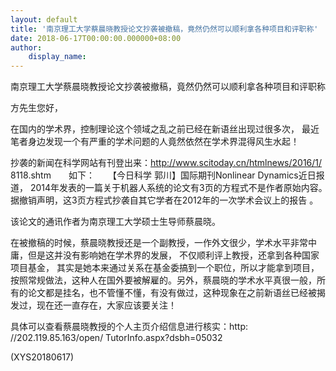 ```yaml
---
layout: default
title: '南京理工大学蔡晨晓教授论文抄袭被撤稿，竟然仍然可以顺利拿各种项目和评职称'
date: 2018-06-17T00:00:00.000000+08:00
author:
    display_name: 
---
```


南京理工大学蔡晨晓教授论文抄袭被撤稿，竟然仍然可以顺利拿各种项目和评职称

方先生您好，

在国内的学术界，控制理论这个领域之乱之前已经在新语丝出现过很多次， 最近笔者身边发现一个有严重的学术问题的人竟然依然在学术界混得风生水起！

抄袭的新闻在科学网站有刊登出来：http://www.scitoday.cn/htmlnews/2016/1/ 8118.shtm　　如下：　　【今日科学 郭川】国际期刊Nonlinear Dynamics近日报道， 2014年发表的一篇关于机器人系统的论文有3页的方程式不是作者原始内容。　　据撤销声明，这3页方程式抄袭自其它学者在2012年的一次学术会议上的报告 。

该论文的通讯作者为南京理工大学硕士生导师蔡晨晓。

在被撤稿的时候，蔡晨晓教授还是一个副教授，一作外文很少，学术水平非常中庸，但是这并没有影响她在学术界的发展， 不仅顺利评上教授，还拿到各种国家项目基金， 其实是她本来通过关系在基金委搞到一个职位，所以才能拿到项目， 按照常规做法，这种人在国外要被解雇的。另外，蔡晨晓的学术水平真很一般，所有的论文都是挂名，也不管懂不懂，有没有做过，这种现象在之前新语丝已经被揭发过，现在还一直存在，大家应该要关注！

具体可以查看蔡晨晓教授的个人主页介绍信息进行核实：http: //202.119.85.163/open/ TutorInfo.aspx?dsbh=05032

(XYS20180617)

